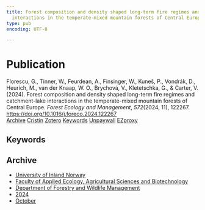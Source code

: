 ```yaml
---
title: Forest composition and density shaped long-term fire regimes and catchment-lake
  interactions in the temperate-mixed mountain forests of Central Europe
type: pub
encoding: UTF-8

---
```

<h1>Publication</h1>
<article id="csl-bib-container-5M224BSN" class="csl-bib-container">
  <div class="csl-bib-body"> <div class="csl-entry">Florescu, G., Tinner, W., Feurdean, A., Finsinger, W., Kuneš, P., Vondrák, D., Heurich, M., van der Knaap, W. O., Brychová, V., Kletetschka, G., &#38; Carter, V. (2024). Forest composition and density shaped long-term fire regimes and catchment-lake interactions in the temperate-mixed mountain forests of Central Europe. <i>Forest Ecology and Management</i>, <i>572</i>(2024, 11), 122267. <a href="https://doi.org/10.1016/j.foreco.2024.122267">https://doi.org/10.1016/j.foreco.2024.122267</a></div> </div>
  <div class="csl-bib-buttons">
    <a href="#taxonomy-article-5M224BSN" alt="archive" class="csl-bib-button">Archive</a>
    <a href="https://app.cristin.no/results/show.jsf?id=2310385" alt="Cristin" class="csl-bib-button">Cristin</a>
    <a href="http://zotero.org/groups/5881554/items/5M224BSN" alt="Zotero" class="csl-bib-button">Zotero</a>
    <a href="#keywords-article-5M224BSN" alt="keywords" class="csl-bib-button">Keywords</a>
    <a href="https://doi.org/10.1016/j.foreco.2024.122267" alt="Unpaywall" class="csl-bib-button">Unpaywall</a>
    <a href="https://doi.org/10.1016/j.foreco.2024.122267" alt="EZproxy" class="csl-bib-button">EZproxy</a>
  </div>
  <div id="csl-bib-meta-container-5M224BSN"></div>
</article>
<div id="csl-bib-meta-5M224BSN" class="csl-bib-meta">
  <article id="keywords-article-5M224BSN" class="keywords-article">
    <h1>Keywords</h1>
    
  </article>
  <article id="taxonomy-article-5M224BSN" class="taxonomy-article">
    <h1>Archive</h1>
    <ul>
      <li>
        <a href="/en/archive/?key=3DCRN523">University of Inland Norway</a>
      </li>
      <li>
        <a href="/en/archive/?key=T77LXH6D">Faculty of Applied Ecology, Agricultural Sciences and Biotechnology</a>
      </li>
      <li>
        <a href="/en/archive/?key=7TRARPE3">Department of Forestry and Wildlife Management</a>
      </li>
      <li>
        <a href="/en/archive/?key=A4XX8HDP">2024</a>
      </li>
      <li>
        <a href="/en/archive/?key=5ZK5Q6QR">October</a>
      </li>
    </ul>
  </article>
</div>
